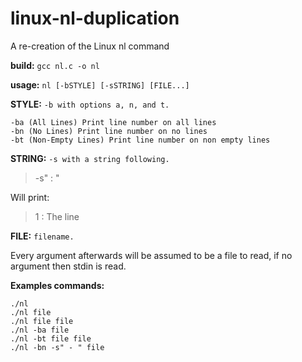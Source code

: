 # linux-nl-duplication
A re-creation of the Linux nl command

**build:** `gcc nl.c -o nl`

**usage:** `nl [-bSTYLE] [-sSTRING] [FILE...]`

**STYLE:** `-b with options a, n, and t.`

```
-ba (All Lines) Print line number on all lines 
-bn (No Lines) Print line number on no lines
-bt (Non-Empty Lines) Print line number on non empty lines
```

**STRING:** `-s with a string following.`

> -s" : "

Will print:

> 1 : The line

**FILE:** `filename.`

Every argument afterwards will be assumed to be a file to read, if no argument then stdin is read.

**Examples commands:**

```
./nl
./nl file
./nl file file 
./nl -ba file
./nl -bt file file
./nl -bn -s" - " file
```
